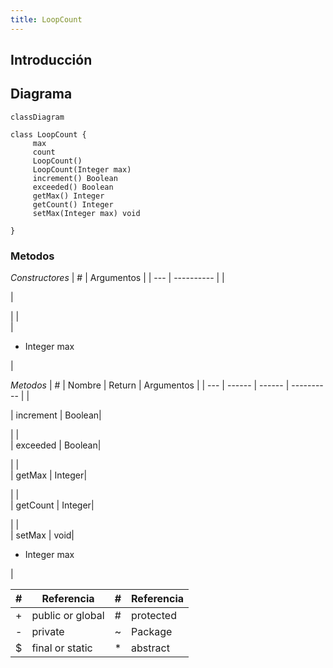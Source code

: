 ```yaml
---
title: LoopCount
---
```


## Introducción

<!-- START autogenerated-class -->
## Diagrama
```mermaid
classDiagram

class LoopCount {
     max     
     count     
     LoopCount()  
     LoopCount(Integer max)  
     increment() Boolean 
     exceeded() Boolean 
     getMax() Integer 
     getCount() Integer 
     setMax(Integer max) void 

}
```


### Metodos
*Constructores*
| #   | Argumentos |
| --- | ---------- |
| <div class="icons"></div> | <ul></ul>|
| <div class="icons"></div> | <ul><li>Integer max</li></ul>|

*Metodos*
| #   | Nombre | Return | Argumentos |
| --- | ------ | ------ | ---------- |
| <div class="icons"></div> | increment | Boolean| <ul></ul>|
| <div class="icons"></div> | exceeded | Boolean| <ul></ul>|
| <div class="icons"></div> | getMax | Integer| <ul></ul>|
| <div class="icons"></div> | getCount | Integer| <ul></ul>|
| <div class="icons"></div> | setMax | void| <ul><li>Integer max</li></ul>|


| #  | Referencia       | #  | Referencia |
| -- | ---------------- | -- | ---------- |
| +  | public or global | #  | protected  |
| -  | private          | ~  | Package    |
| $  | final or static  | *  | abstract   |

<!-- END autogenerated-class -->
